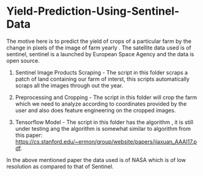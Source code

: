 # Yield-Prediction-Using-Sentinel-Data

The motive here is to predict the yield of crops of a particular farm by the change in pixels of the image of farm yearly .
The satellite data used is of sentinel, sentinel is a launched by European Space Agency and the data is open source.

1) Sentinel Image Products Scraping - The script in this folder scraps a patch of land containing our farm of interst, this scripts                                             automatically scraps all the images through out the year.

2) Preprocessing and Cropping - The script in this folder will crop the farm which we need to analyze according to coordinates provided by                                 the user and also does feature engineering on the cropped images. 

3) Tensorflow Model - The script in this folder has the algorithm , it is still under testing ang the algorithm is somewhat similar to                           algorithm from this paper: https://cs.stanford.edu/~ermon/group/website/papers/jiaxuan_AAAI17.pdf.

In the above mentioned paper the data used is of NASA which is of low resolution as compared to that of Sentinel.
